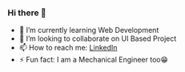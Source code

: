 ### Hi there 👋

<!--
**Arunsinghpundir/Arunsinghpundir** is a ✨ _special_ ✨ repository because its `README.md` (this file) appears on your GitHub profile.

Here are some ideas to get you started:

- 🔭 I’m currently working on ... 
- 🤔 I’m looking for help with ...
- 😄 Pronouns: ...
- 💬 Ask me about ... -->
- 🌱 I’m currently learning Web Development
- 👯 I’m looking to collaborate on UI Based Project
- 📫 How to reach me: <a href="https://www.linkedin.com/in/arunsinghpundir325" target="_blank">LinkedIn</a>
- ⚡ Fun fact: I am a Mechanical Engineer too😁
